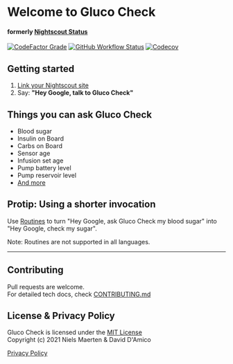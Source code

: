 # Welcome to Gluco Check

#### formerly [Nightscout Status](https://github.com/nielsmaerten/nightscout-assistant) 
[![CodeFactor Grade](https://img.shields.io/codefactor/grade/github/nielsmaerten/gluco-check/main?style=flat-square)](https://www.codefactor.io/repository/github/nielsmaerten/gluco-check/)
[![GitHub Workflow Status](https://img.shields.io/github/workflow/status/nielsmaerten/gluco-check/Build,%20Test,%20Lint,%20Deploy?style=flat-square)](https://github.com/nielsmaerten/gluco-check/actions?query=workflow%3A%22Build%2C+Test%2C+Lint%2C+Deploy%22)
[![Codecov](https://img.shields.io/codecov/c/github/nielsmaerten/gluco-check?style=flat-square)](https://codecov.io/gh/nielsmaerten/gluco-check)

## Getting started

1. [Link your Nightscout site](https://diabase.app)
2. Say: **"Hey Google, talk to Gluco Check"**  

## Things you can ask Gluco Check

* Blood sugar
* Insulin on Board
* Carbs on Board
* Sensor age
* Infusion set age
* Pump battery level
* Pump reservoir level
* [And more](https://diabase.app/faq)

## Protip: Using a shorter invocation

Use [Routines](https://diabase.app/assets/routines-setup.mp4) to turn "Hey Google, ask Gluco Check my blood sugar" into  
"Hey Google, check my sugar".

Note: Routines are not supported in all languages.

---

## Contributing

Pull requests are welcome.  
For detailed tech docs, check [CONTRIBUTING.md](./CONTRIBUTING.md)


## License & Privacy Policy

Gluco Check is licensed under the [MIT License](./LICENSE)  
Copyright (c) 2021 
Niels Maerten & David D'Amico

[Privacy Policy](./gluco-check-common/strings/en-US/terms.md)